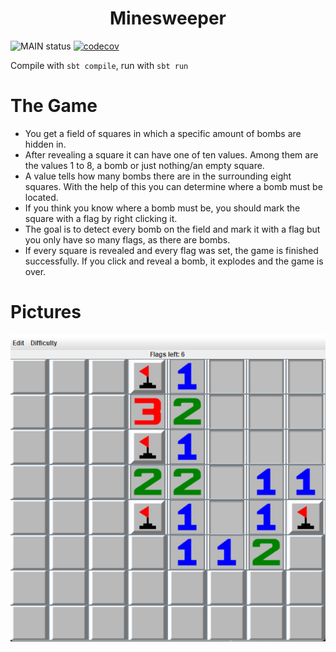 <p align="center">
  <h1 align="center">Minesweeper</h1>
</p>

  ![MAIN status](https://github.com/sebastianillges/Minesweeper/actions/workflows/scala.yml/badge.svg)
  [![codecov](https://codecov.io/gh/sebastianillges/Minesweeper/branch/main/graph/badge.svg?token=QH2Z0JDP9Y)](https://codecov.io/gh/sebastianillges/Minesweeper)
  
  Compile with `sbt compile`, run with `sbt run`

# The Game
* You get a field of squares in which a specific amount of bombs are hidden in.
* After revealing a square it can have one of ten values. Among them are the values 1 to 8, a bomb or just nothing/an empty square.
* A value tells how many bombs there are in the surrounding eight squares. With the help of this you can determine where a bomb must be located.
* If you think you know where a bomb must be, you should mark the square with a flag by right clicking it.
* The goal is to detect every bomb on the field and mark it with a flag but you only have so many flags, as there are bombs.
* If every square is revealed and every flag was set, the game is finished successfully. If you click and reveal a bomb, it explodes and the game is over.

# Pictures
  ![alt text](src/main/resources/readmePictures/Minesweeper-showcase.png)<br/>
